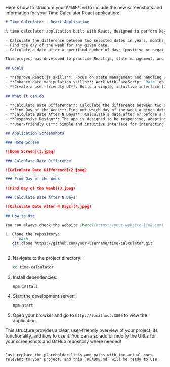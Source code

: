 Here's how to structure your `README.md` to include the new screenshots and information for your Time Calculator React application:

````markdown
# Time Calculator - React Application

A time calculator application built with React, designed to perform key date-related calculations. It allows users to:

- Calculate the difference between two selected dates in years, months, days, and total days.
- Find the day of the week for any given date.
- Calculate a date after a specified number of days (positive or negative) from the current date.

This project was developed to practice React.js, state management, and date manipulation in JavaScript.

## Goals

- **Improve React.js skills**: Focus on state management and handling user inputs.
- **Enhance date manipulation skills**: Work with JavaScript `Date` objects and `DatePicker` to calculate time differences, find days of the week, and manipulate dates based on user input.
- **Create a user-friendly UI**: Build a simple, intuitive interface to perform time-related calculations.

## What it can do

- **Calculate Date Difference**: Calculate the difference between two selected dates in years, months, days, and total days.
- **Find Day of the Week**: Find out which day of the week a given date falls on.
- **Calculate Date After N Days**: Calculate a date after or before a specified number of days.
- **Responsive Design**: The app is designed to be responsive, adapting to different screen sizes.
- **User-friendly UI**: Simple and intuitive interface for interacting with date calculations.

## Application Screenshots

### Home Screen

![Home Screen](1.jpeg)

### Calculate Date Difference

![Calculate Date Difference](2.jpeg)

### Find Day of the Week

![Find Day of the Week](3.jpeg)

### Calculate Date After N Days

![Calculate Date After N Days](4.jpeg)

## How to Use

You can always check the website [here](https://your-website-link.com) or follow the steps below to run it locally:

1. Clone the repository:
   ```bash
   git clone https://github.com/your-username/time-calculator.git
   ```
````

2. Navigate to the project directory:
   ```bash
   cd time-calculator
   ```
3. Install dependencies:
   ```bash
   npm install
   ```
4. Start the development server:
   ```bash
   npm start
   ```
5. Open your browser and go to `http://localhost:3000` to view the application.

This structure provides a clear, user-friendly overview of your project, its functionality, and how to use it. You can also add or modify the URLs for your screenshots and GitHub repository where needed!

```

Just replace the placeholder links and paths with the actual ones relevant to your project, and this `README.md` will be ready to use.
```
